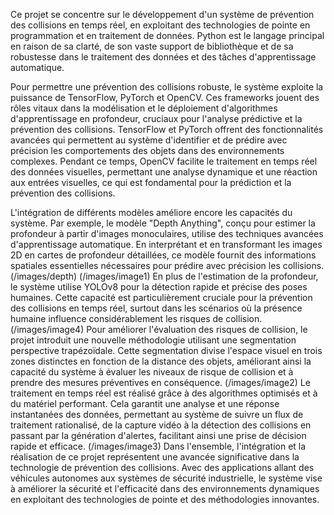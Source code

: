 Ce projet se concentre sur le développement d'un système de prévention des collisions en temps réel, en exploitant des technologies de pointe en programmation et en traitement de données. Python est le langage principal en raison de sa clarté, de son vaste support de bibliothèque et de sa robustesse dans le traitement des données et des tâches d'apprentissage automatique.

Pour permettre une prévention des collisions robuste, le système exploite la puissance de TensorFlow, PyTorch et OpenCV. Ces frameworks jouent des rôles vitaux dans la modélisation et le déploiement d'algorithmes d'apprentissage en profondeur, cruciaux pour l'analyse prédictive et la prévention des collisions. TensorFlow et PyTorch offrent des fonctionnalités avancées qui permettent au système d'identifier et de prédire avec précision les comportements des objets dans des environnements complexes. Pendant ce temps, OpenCV facilite le traitement en temps réel des données visuelles, permettant une analyse dynamique et une réaction aux entrées visuelles, ce qui est fondamental pour la prédiction et la prévention des collisions.

L'intégration de différents modèles améliore encore les capacités du système. Par exemple, le modèle "Depth Anything", conçu pour estimer la profondeur à partir d'images monoculaires, utilise des techniques avancées d'apprentissage automatique. En interprétant et en transformant les images 2D en cartes de profondeur détaillées, ce modèle fournit des informations spatiales essentielles nécessaires pour prédire avec précision les collisions.
(/images/depth)
(/images/image1)
En plus de l'estimation de la profondeur, le système utilise YOLOv8 pour la détection rapide et précise des poses humaines. Cette capacité est particulièrement cruciale pour la prévention des collisions en temps réel, surtout dans les scénarios où la présence humaine influence considérablement les risques de collision.
(/images/image4)
Pour améliorer l'évaluation des risques de collision, le projet introduit une nouvelle méthodologie utilisant une segmentation perspective trapézoïdale. Cette segmentation divise l'espace visuel en trois zones distinctes en fonction de la distance des objets, améliorant ainsi la capacité du système à évaluer les niveaux de risque de collision et à prendre des mesures préventives en conséquence.
(/images/image2)
Le traitement en temps réel est réalisé grâce à des algorithmes optimisés et à du matériel performant. Cela garantit une analyse et une réponse instantanées des données, permettant au système de suivre un flux de traitement rationalisé, de la capture vidéo à la détection des collisions en passant par la génération d'alertes, facilitant ainsi une prise de décision rapide et efficace.
(/images/image3)
Dans l'ensemble, l'intégration et la réalisation de ce projet représentent une avancée significative dans la technologie de prévention des collisions. Avec des applications allant des véhicules autonomes aux systèmes de sécurité industrielle, le système vise à améliorer la sécurité et l'efficacité dans des environnements dynamiques en exploitant des technologies de pointe et des méthodologies innovantes.
